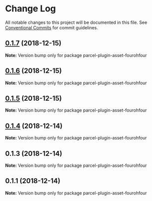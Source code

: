# Change Log

All notable changes to this project will be documented in this file.
See [Conventional Commits](https://conventionalcommits.org) for commit guidelines.

## [0.1.7](https://github.com/parcel-prototyper/parcel-prototyper/compare/parcel-plugin-asset-fourohfour@0.1.6...parcel-plugin-asset-fourohfour@0.1.7) (2018-12-15)

**Note:** Version bump only for package parcel-plugin-asset-fourohfour





## [0.1.6](https://github.com/parcel-prototyper/parcel-prototyper/compare/parcel-plugin-asset-fourohfour@0.1.5...parcel-plugin-asset-fourohfour@0.1.6) (2018-12-15)

**Note:** Version bump only for package parcel-plugin-asset-fourohfour





## [0.1.5](https://github.com/parcel-prototyper/parcel-prototyper/compare/parcel-plugin-asset-fourohfour@0.1.4...parcel-plugin-asset-fourohfour@0.1.5) (2018-12-15)

**Note:** Version bump only for package parcel-plugin-asset-fourohfour





## [0.1.4](https://github.com/parcel-prototyper/parcel-prototyper/compare/parcel-plugin-asset-fourohfour@0.1.3...parcel-plugin-asset-fourohfour@0.1.4) (2018-12-14)

**Note:** Version bump only for package parcel-plugin-asset-fourohfour





## 0.1.3 (2018-12-14)

**Note:** Version bump only for package parcel-plugin-asset-fourohfour





## 0.1.1 (2018-12-14)

**Note:** Version bump only for package parcel-plugin-asset-fourohfour

